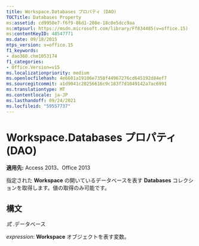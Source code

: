 ```yaml
---
title: Workspace.Databases プロパティ (DAO)
TOCTitle: Databases Property
ms:assetid: cd9950e7-f6f9-86d1-208e-18c0e5dcc9aa
ms:mtpsurl: https://msdn.microsoft.com/library/Ff834485(v=office.15)
ms:contentKeyID: 48547771
ms.date: 09/18/2015
mtps_version: v=office.15
f1_keywords:
- dao360.chm1053174
f1_categories:
- Office.Version=v15
ms.localizationpriority: medium
ms.openlocfilehash: 4e6601a19106e7358f44967276cd645192d84ef7
ms.sourcegitcommit: a1d9041c20256616c9c183f7d1049142a7ac6991
ms.translationtype: MT
ms.contentlocale: ja-JP
ms.lasthandoff: 09/24/2021
ms.locfileid: "59557737"
---
```

# <a name="workspacedatabases-property-dao"></a>Workspace.Databases プロパティ (DAO)


**適用先:** Access 2013、Office 2013

指定された **Workspace** の開いているデータベースを表す **Databases** コレクションを取得します。値の取得のみ可能です。

## <a name="syntax"></a>構文

*式* .データベース

*expression*: **Workspace** オブジェクトを表す変数。

